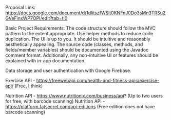 Proposal Link: https://docs.google.com/document/d/1dlitszfWSlt0KNFnJ0Do3sMn3TRSu2GVeFinxWP7OPI/edit?tab=t.0

Basic Project Requirements: The code structure should follow the MVC pattern to the extent appropriate. Use helper methods to reduce code duplication. The UI is up to you. It should be intuitive and reasonably aesthetically appealing. The source code (classes, methods, and fields/member variables) should be documented using the Javadoc comment format. Additionally, any non-intuitive UI or features should be explained with in-app documentation.

Data storage and user authentication with Google Firebase.

Exercise API - https://freewebapi.com/health-and-fitness-apis/exercise-api/ (Free, I think)

Nutrition API - https://www.nutritionix.com/business/api? (Up to two users for free, with barcode scanning)
Nutrition API - https://platform.fatsecret.com/api-editions (Free edition does not have barcode scanning)

